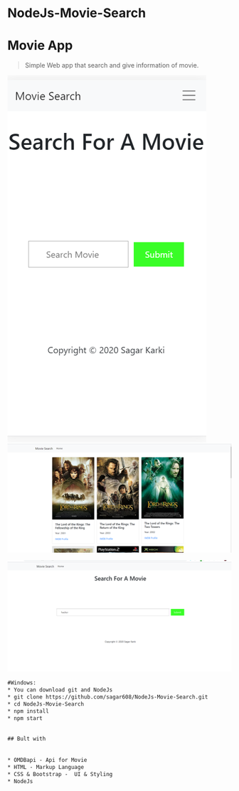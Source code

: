 # NodeJs-Movie-Search
# Movie App
> Simple Web app that search and give information of movie.


![](./screenshots/android.png)
![](./screenshots/desktop.png)

![](./screenshots/desktop1.png)


```
#Windows:
* You can download git and NodeJs
* git clone https://github.com/sagar608/NodeJs-Movie-Search.git
* cd NodeJs-Movie-Search
* npm install
* npm start
```
```

## Bult with


* OMDBapi - Api for Movie
* HTML - Markup Language
* CSS & Bootstrap -  UI & Styling
* NodeJs
```




